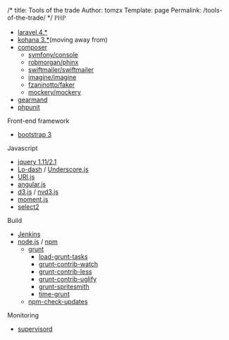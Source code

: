 /*
 title: Tools of the trade
 Author: tomzx
 Template: page
 Permalink: /tools-of-the-trade/
*/
<span style="color: #333333; font-family: Georgia, 'Times New Roman', 'Bitstream Charter', Times, serif;"><span style="line-height: 19px;">PHP</span></span>

*   [laravel 4.*][1]
*   [kohana 3.*][2](moving away from)
*   [composer][3] 
    *   [symfony/console][4]
    *   [robmorgan/phinx][5]
    *   [swiftmailer/swiftmailer][6]
    *   [imagine/imagine][7]
    *   [fzaninotto/faker][8]
    *   [mockery/mockery][9]
*   [gearmand][10]
*   [phpunit][11]

Front-end framework

*   [bootstrap 3][12]

Javascript

*   [jquery 1.11/2.1][13]
*   [Lo-dash][14] / [Underscore.js][15]
*   [URI.js][16]
*   [angular.js][17]
*   [d3.js][18] / [nvd3.js][19]
*   [moment.js][20]
*   [select2][21]

Build

*   [Jenkins][22]
*   [node.js][23] / [npm][24] 
    *   [grunt][25] 
        *   [load-grunt-tasks][26]
        *   [grunt-contrib-watch][27]
        *   [grunt-contrib-less][28]
        *   [grunt-contrib-uglify][29]
        *   [grunt-spritesmith][30]
        *   [time-grunt][31]
    *   [npm-check-updates][32]

Monitoring

*   [supervisord][33]

 [1]: http://laravel.com/
 [2]: http://kohanaframework.org/
 [3]: http://getcomposer.org/
 [4]: https://packagist.org/packages/symfony/console
 [5]: https://packagist.org/packages/robmorgan/phinx
 [6]: https://packagist.org/packages/swiftmailer/swiftmailer
 [7]: https://packagist.org/packages/imagine/imagine
 [8]: https://packagist.org/packages/fzaninotto/faker
 [9]: https://packagist.org/packages/mockery/mockery
 [10]: http://gearman.org/
 [11]: http://phpunit.de/manual/current/en/index.html
 [12]: http://getbootstrap.com/
 [13]: http://jquery.com/
 [14]: http://lodash.com/
 [15]: http://underscorejs.org/
 [16]: http://medialize.github.io/URI.js/
 [17]: http://angularjs.org/
 [18]: http://d3js.org/
 [19]: http://nvd3.org/
 [20]: http://momentjs.com/
 [21]: http://ivaynberg.github.io/select2/
 [22]: http://jenkins-ci.org/
 [23]: http://nodejs.org/
 [24]: https://npmjs.org/
 [25]: http://gruntjs.com/
 [26]: https://github.com/sindresorhus/load-grunt-tasks
 [27]: https://npmjs.org/package/grunt-contrib-watch
 [28]: https://npmjs.org/package/grunt-contrib-less
 [29]: https://npmjs.org/package/grunt-contrib-uglify
 [30]: https://github.com/Ensighten/grunt-spritesmith
 [31]: https://npmjs.org/package/time-grunt
 [32]: https://github.com/tjunnone/npm-check-updates
 [33]: http://supervisord.org/